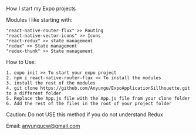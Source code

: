 How I start my Expo projects

Modules I like starting with:
	
	"react-native-router-flux" >> Routing
	"react-native-vector-icons" >> Icons
	"react-redux" >> state management
	"redux" >> State management
	"redux-thunk" >> State management

How to Use:
	
	1. expo init >> To start your expo project
	2. npm i react-native-router-flux >> To install the modules
	3. install the rest of the modules
	4. git clone https://github.com/Anyungu/ExpoApplicationSillhouette.git to a different folder
	5. Replace the App.js file with the App.js file from your clone folder
	6. Add the rest of the files in the root of your project folder

Caution: Do not USE this method if you do not understand Redux

Email: anyungucw@gmail.com 
